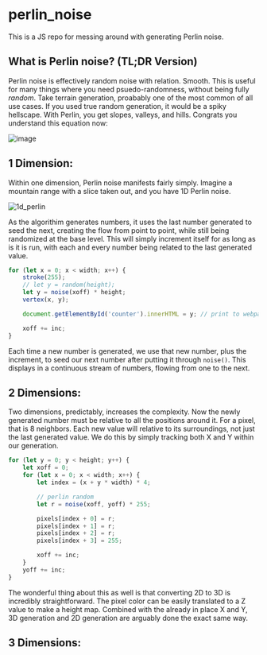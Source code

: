 # perlin_noise
This is a JS repo for messing around with generating Perlin noise.


## What is Perlin noise? (TL;DR Version)
Perlin noise is effectively random noise with relation. Smooth. This is useful for many things where you need psuedo-randomness, without being fully _random_. Take terrain generation, proabably one of the most common of all use cases. If you used true random generation, it would be a spiky hellscape. With Perlin, you get slopes, valleys, and hills. Congrats you understand this equation now:

![image](https://user-images.githubusercontent.com/70603965/135744940-5b7eef66-e70a-4d48-bb58-3eab7962760c.png)


## 1 Dimension:
Within one dimension, Perlin noise manifests fairly simply. Imagine a mountain range with a slice taken out, and you have 1D Perlin noise.

![1d_perlin](https://user-images.githubusercontent.com/70603965/135744706-b8dca4b3-6548-45e5-8f4e-754ec08fbd8e.gif)

As the algorithim generates numbers, it uses the last number generated to seed the next, creating the flow from point to point, while still being randomized at the base level. This will simply increment itself for as long as is it is run, with each and every number being related to the last generated value.

```javascript
for (let x = 0; x < width; x++) {
    stroke(255);
    // let y = random(height);
    let y = noise(xoff) * height;
    vertex(x, y);

    document.getElementById('counter').innerHTML = y; // print to webpage

    xoff += inc;
}
```

Each time a new number is generated, we use that new number, plus the increment, to seed our next number after putting it through `noise()`. This displays in a continuous stream of numbers, flowing from one to the next.


## 2 Dimensions:
Two dimensions, predictably, increases the complexity. Now the newly generated number must be relative to all the positions around it. For a pixel, that is 8 neighbors. Each new value will relative to its surroundings, not just the last generated value. We do this by simply tracking both X and Y within our generation.

```javascript
for (let y = 0; y < height; y++) {
    let xoff = 0;
    for (let x = 0; x < width; x++) {
        let index = (x + y * width) * 4;

        // perlin random
        let r = noise(xoff, yoff) * 255;

        pixels[index + 0] = r;
        pixels[index + 1] = r;
        pixels[index + 2] = r;
        pixels[index + 3] = 255;

        xoff += inc;
    }
    yoff += inc;
}
```

The wonderful thing about this as well is that converting 2D to 3D is incredibly straightforward. The pixel color can be easily translated to a Z value to make a height map. Combined with the already in place X and Y, 3D generation and 2D generation are arguably done the exact same way. 


## 3 Dimensions:
